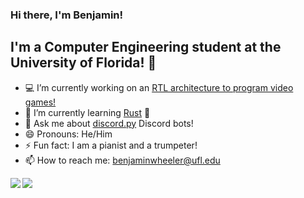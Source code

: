 ### Hi there, I'm Benjamin!

<!--
**benjamin051000/benjamin051000** is a ✨ _special_ ✨ repository because its `README.md` (this file) appears on your GitHub profile.
-->
## I'm a Computer Engineering student at the University of Florida! 🐊
- 💻 I’m currently working on an [RTL architecture to program video games!](https://github.com/benjamin051000/baremetalgames)
- 🌱 I’m currently learning [Rust](https://www.rust-lang.org/) 🦀
- 💬 Ask me about [discord.py](https://github.com/Rapptz/discord.py) Discord bots!
- 😄 Pronouns: He/Him
- ⚡ Fun fact: I am a pianist and a trumpeter!
- 📫 How to reach me: [benjaminwheeler@ufl.edu](mailto:benjaminwheeler@ufl.edu)
<!-- - 👯 I’m looking to collaborate with fellow Gators and software developers! -->
<!-- - 🤔 I’m looking for help with ... -->

<!-- 
[![Benjamin's github stats](https://github-readme-stats.vercel.app/api?username=benjamin051000&count_private=true&show_icons=true)](https://github.com/anuraghazra/github-readme-stats)
[![Top Languages](https://github-readme-stats.vercel.app/api/top-langs/?username=benjamin051000)](https://github.com/anuraghazra/github-readme-stats)
-->

<a href="https://github.com/anuraghazra/github-readme-stats">
  <img align="left" src="https://github-readme-stats.vercel.app/api?username=benjamin051000&count_private=true&show_icons=true" />
</a>
<a href="https://github.com/anuraghazra/github-readme-stats">
  <img align="left" src="https://github-readme-stats.vercel.app/api/top-langs/?username=benjamin051000" />
</a>
